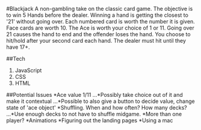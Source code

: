 #Blackjack
A non-gambling take on the classic card game. The objective is to win 5 Hands before the dealer. Winning a hand is getting the closest to '21' without going over.
Each numbered card is worth the number it is given. Face cards are worth 10. The Ace is worth your choice of 1 or 11. Going over 21 causes the hand to end and the offender loses the hand. You choose to hit/hold after your second card each hand. The dealer must hit until they have 17+.


##Tech
1. JavaScript
2. CSS
3. HTML

##Potential Issues
*Ace value 1/11
...*Possibly take choice out of it and make it contextual
...*Possible to also give a button to decide value, change state of 'ace object'
*Shuffling. When and how often? How many decks?
...*Use enough decks to not have to shuffle midgame.
*More than one player?
*Animations
*Figuring out the landing pages
*Using a mac
